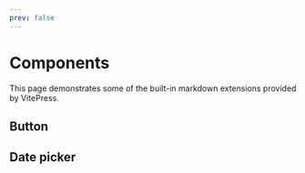 ```yaml
---
prev: false
---
```


<script setup>
import { FluxDatePicker, FluxPane, FluxPrimaryButton } from '@basmilius/flux';
</script>

# Components

This page demonstrates some of the built-in markdown extensions provided by VitePress.

## Button

<FluxPrimaryButton label="Button" type="button"/>

## Date picker

<FluxPane style="width: 330px">
    <FluxDatePicker/>
</FluxPane>
